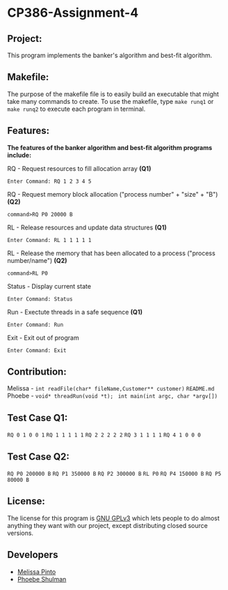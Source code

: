 # CP386-Assignment-4

## Project:
This program implements the banker's algorithm and best-fit algorithm. 

## Makefile:
The purpose of the makefile file is to easily build an executable that might take many commands to create. To use the makefile, type `make runq1` or `make runq2` to execute each program in terminal.

## Features:
**The features of the banker algorithm and best-fit algorithm programs include:**

RQ - Request resources to fill allocation array **(Q1)**
```
Enter Command: RQ 1 2 3 4 5
```
RQ - Request memory block allocation ("process number" + "size" + "B") **(Q2)**
```
command>RQ P0 20000 B
```
RL - Release resources and update data structures **(Q1)**
```
Enter Command: RL 1 1 1 1 1
```
RL - Release the memory that has been allocated to a process ("process number/name") **(Q2)**
```
command>RL P0
```
Status - Display current state
```
Enter Command: Status
```
Run - Exectute threads in a safe sequence **(Q1)**
```
Enter Command: Run
```
Exit - Exit out of program
```
Enter Command: Exit
```

## Contribution:
Melissa - 
`int readFile(char* fileName,Customer** customer)`
`README.md`
Phoebe - 
`void* threadRun(void *t); `
`int main(int argc, char *argv[]) `

## Test Case Q1:
`RQ 0 1 0 0 1`
`RQ 1 1 1 1 1`
`RQ 2 2 2 2 2`
`RQ 3 1 1 1 1`
`RQ 4 1 0 0 0`

## Test Case Q2:
`RQ P0 200000 B`
`RQ P1 350000 B`
`RQ P2 300000 B`
`RL P0`
`RQ P4 150000 B`
`RQ P5 80000 B`

## License:
The license for this program is [GNU GPLv3](https://choosealicense.com/licenses/gpl-3.0) which lets people to do almost anything they want with our project, except distributing closed source versions.

## Developers
- [Melissa Pinto](https://github.com/meli1022)
- [Phoebe Shulman](https://github.com/Phoebe-S-9)



